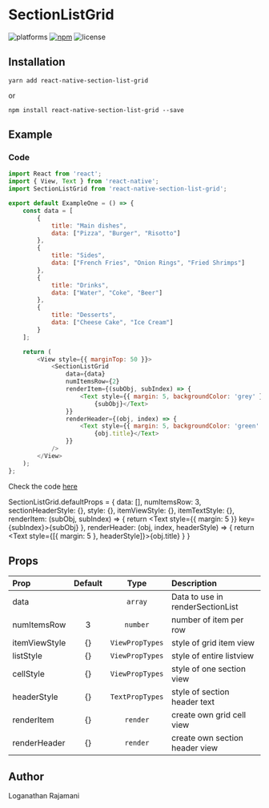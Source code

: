 # SectionListGrid

![platforms](https://img.shields.io/badge/platforms-Android%20|%20iOS-brightgreen.svg)
[![npm](https://img.shields.io/npm/v/react-native-grid-list.svg)](https://www.npmjs.com/package/react-native-grid-list)
![license](https://img.shields.io/npm/l/react-native-grid-list.svg)

## Installation

```
yarn add react-native-section-list-grid
```

or

```
npm install react-native-section-list-grid --save
```

## Example


### Code

```js
import React from 'react';
import { View, Text } from 'react-native';
import SectionListGrid from 'react-native-section-list-grid';

export default ExampleOne = () => {
    const data = [
        {
            title: "Main dishes",
            data: ["Pizza", "Burger", "Risotto"]
        },
        {
            title: "Sides",
            data: ["French Fries", "Onion Rings", "Fried Shrimps"]
        },
        {
            title: "Drinks",
            data: ["Water", "Coke", "Beer"]
        },
        {
            title: "Desserts",
            data: ["Cheese Cake", "Ice Cream"]
        }
    ];

    return (
        <View style={{ marginTop: 50 }}>
            <SectionListGrid
                data={data}
                numItemsRow={2}
                renderItem={(subObj, subIndex) => {
                    <Text style={{ margin: 5, backgroundColor: 'grey' }} key={subIndex}>
                        {subObj}</Text>
                }}
                renderHeader={(obj, index) => {
                    <Text style={{ margin: 5, backgroundColor: 'green' }}>
                        {obj.title}</Text>
                }}
            />
        </View>
    );
};
```

Check the code [here](.examples/ExampleOne.js)

SectionListGrid.defaultProps = {
    data: [],
    numItemsRow: 3,
    sectionHeaderStyle: {},
    style: {},
    itemViewStyle: {},
    itemTextStyle: {},
    renderItem: (subObj, subIndex) => {
        return <Text style={{ margin: 5 }} key={subIndex}>{subObj}</Text>
    },
    renderHeader: (obj, index, headerStyle) => {
        return <Text style={[{ margin: 5 }, headerStyle]}>{obj.title}</Text>
    }
}



## Props

| Prop                            |              Default               |      Type       | Description                                |
| :------------------------------ | :--------------------------------: | :-------------: | :----------------------------------------- |
| data                            |       [](Required)                 |`array`          | Data to use in renderSectionList           |
| numItemsRow                     |       3                            |`number`         | number of item per row                     |
| itemViewStyle                   |       {}                           |`ViewPropTypes`  | style of grid item view                    |
| listStyle                       |       {}                           |`ViewPropTypes`  | style of entire listview                   |
| cellStyle                       |       {}                           |`ViewPropTypes`  | style of one section view                  |
| headerStyle                     |       {}                           |`TextPropTypes`  | style of section header text               |
| renderItem                      |       <Text>{}</Text>              |`render`         | create own grid cell view                  |
| renderHeader                    |       <Text>{}</Text>              |`render`         | create own section header view             |

## Author

Loganathan Rajamani
